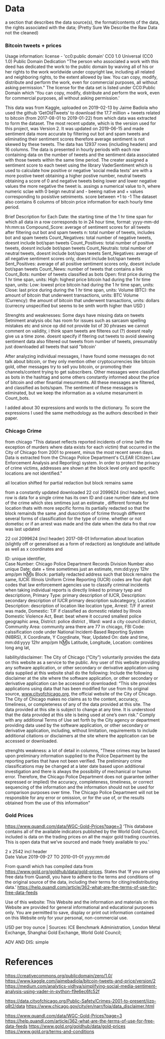 # Data
a  section  that  describes  the  data source(s),  the format/contents  of  the  data, the  rights  associated  with  the data;
(Pretty Sure We Describe the Raw Data not the cleaned)

### Bitcoin tweets + prices
Usage information: license - 'cc0:public domain' CC0 1.0 Universal (CC0 1.0) Public Domain Dedication
"The person who associated a work with this deed has dedicated the work to the public domain by waiving all of his or her rights to the work worldwide under copyright law, including all related and neighboring rights, to the extent allowed by law.
You can copy, modify, distribute and perform the work, even for commercial purposes, all without asking permission." 
The license for the data set is listed under CC0:Public Domain which 'You can copy, modify, distribute and perform the work, even for commercial purposes, all without asking permission.'

This data was from Kaggle, uploaded on 2019-02-13 by Jaime Badiola who used the github ‘GetOldTweets’ to download the 17.7 million + tweets related to bitcoin (from 2017-08-01 to 2019-01-22) from which data was extracted to form the dataset. The most recent update, which is the version used for this project, was Version 2. It was updated on 2019-06-15 and made sentiment data more accurate by filtering out bot and spam tweets and eliminating their sentiment scores therefore average sentiment is not skewed by these tweets. The data has 12937 rows (including headers) and 16 columns. The data is presented in hourly periods with each row containing data on the number of tweets and the sentiment data associated with those tweets within the same time period. The creater assigned a sentiment score to each tweet using the library VaderSentiment which is used to calculate how positive or negative 'social media texts' are with a more postive tweet obtaining a higher postive number, neutral tweets obtaining a score of 0 and negative tweets being lower and lower negative values the more negative the tweet is.  assings a numerical value to h, where numeric sclae with 0 beign neutral and - beeing native and + values corresponding to posistive setniments. score between +1 to -1
The dataset also contains 6 columns of bitcoin price information for each hourly time period.

Brief Description for Each 
Date: the starting time of the 1 hr time span for which all data in a row corresponds to in 24 hour time, format: yyyy-mm-dd hh:mm:ss
Compound_Score: average of sentiment scores for all tweets after filtering out bot and spam tweets
n: total number of tweets, includes bot and spam tweets
Count_Negatives: total number of negative tweets, doesnt include bot/span tweets
Count_Positives: total number of positive tweets, doesnt include bot/span tweets
Count_Neutrals: total number of neutral tweets, doesnt include bot/span tweets
Sent_Negatives: average of all negative sentiment scores only, doesnt include bot/span tweets
Sent_Positives: average of all positive sentiment scores only, doesnt include bot/span tweets
Count_News: number of tweets that contains a link
Count_Bots: number of tweets classified as bots
Open: first price during the 1 hr time span, units:
High: highest price bitcoin had during the 1 hr time span, units:
Low: lowest price bitcoin had during the 1 hr time span, units:
Close: last price during during the 1 hr time span, units:
Volume (BTC): the amount of bitcoin that underwent transactions, units: BTC
Volume (Currency): the amount of bitcoin that underwent transactions, units: dollars  (currecny unspecified but seems to be smth worth higher than USD )
 
Strenghts and weaknesses: Some days have missing data on tweets Setniment analysis obc has room for issues such as sarcasm spelling mistakes etc and since op did not provide list of 30 phrases we cannot comment on validity, i think spam tweets are filteres out (?)
doesnt really give us a time zone. doesnt specify if fitering out tweets to avoid skewing sentiment data also filtered out tweets from number of tweets, presumably just downloaded all tweets that said "bitcoin'

After analyzing individual messages, I have found some messages do not talk about bitcoin, or they only mention other cryptocurrencies like bitcoin gold, other messages try to sell you bitcoin, or promoting their channels/content trying to get subscribers. Other messages were classified as bots in the hashtag and some others constantly informed about the price of bitcoin and other finantial mesurments. All these messages are filtered, and classified as bots/spam. The sentiment of these messages is eliminated, but we keep the information as a volume mesarument in Count_bots.
 
I added about 30 expressions  and words to the dictionary. To score the expressions I used the same methodology as the authors described in their paper.
 

### Chicago Crime
from chicago "This dataset reflects reported incidents of crime (with the exception of murders where data exists for each victim) that occurred in the City of Chicago from 2001 to present, minus the most recent seven days. Data is extracted from the Chicago Police Department's CLEAR (Citizen Law Enforcement Analysis and Reporting) system. In order to protect the privacy of crime victims, addresses are shown at the block level only and specific locations are not identified."

all location shifted for partial redaction but block remains same

from a constantly updated downloaded 22 col 2099624 (incl header), each row is data for a single crime has its own ID and case number 
date and time of the crime which stes smtimes just an estimate , different formats for location thats with more sepcific forms its partially redacted so that the block remainds the same ,and duscriotion of fcrime through different several forms of classification for the type of crime. whether or not dometisc or if an arrest was made and the date when the data fro that row was last updated

22 col 2099624 (incl header)  2017-08-01
Information about location (slightly off or generalised as a form of redaction) as longtidude and latitude as well as x coordinates and

ID: unique identifier,  
Case Number: Chicago Police Department Records Division  Number also unique 
Date: date + time sometimes just an estimate, mm:dd:yyyy 12hr amp/pm h:m:s 
Block: partially redacted address such that block remains the same, 
IUCR: Illinois Uniform Crime Reporting (IUCR) codes are four digit codes that law enforcement agencies use to classify criminal incidents when taking individual reports is directly linked to primary tyep and descriptionn, 
Primary Type: primary description of IUCR, 
Description: secondary description of IUCR primary description subcategory, 
Location Description: description of location like location type, 
Arrest: T/F if arrest was made, 
Domestic: T/F if classified as domestic related by Illnois Domestic Violence Act, 
Beat: beat where it occured smallest police geographic area, 
District: police district , 
Ward: ward a city council district, 
Community Area: community area there are 77 in chicago, 
FBI Code: calssification code under National Incident-Based Reporting System (NIBRS), 
X Coordinate, 
Y Coordinate, 
Year, 
Updated On: date and time,  mm:dd:yyyy 12hr amp/pm h:m:s 
Latitude, 
Longitude, 
Location: combines long ang lat,

 

liability/disclaimer: The City of Chicago (“City”) voluntarily provides the data on this website as a service to the public. 
Any user of this website providing any software application, or other secondary or derivative application using data supplied at this website shall do the following:
Include the following disclaimer at the site where the software application, or other secondary or derivative application can be accessed or downloaded:
“This site provides applications using data that has been modified for use from its original source, www.cityofchicago.org, the official website of the City of Chicago.  The City of Chicago makes no claims as to the content, accuracy, timeliness, or completeness of any of the data provided at this site.  The data provided at this site is subject to change at any time.  It is understood that the data provided at this site is being used at one’s own risk.”
Comply with any additional Terms of Use set forth by the City agency or department providing data used by the software application, or other secondary or derivative application, including, without limitation, requirements to include additional citations or disclaimers at the site where the application can be accessed or downloaded. 

strenghts weakness: a lot of detail in columns,
"These crimes may be based upon preliminary information supplied to the Police Department by the reporting parties that have not been verified. The preliminary crime classifications may be changed at a later date based upon additional investigation and there is always the possibility of mechanical or human error. Therefore, the Chicago Police Department does not guarantee (either expressed or implied) the accuracy, completeness, timeliness, or correct sequencing of the information and the information should not be used for comparison purposes over time. The Chicago Police Department will not be responsible for any error or omission, or for the use of, or the results obtained from the use of this information"

### Gold Prices
https://www.quandl.com/data/WGC-Gold-Prices?page=3
‘This database contains all of the available indicators published by the World Gold Council, included is data on the trading prices on all the major gold trading countries.
This is open data that we’ve sourced and made freely available to you.’

2 x 2542 incl header  
Date	Value 2019-09-27 TO 2010-01-01 yyyy:mm:dd

From quandl which has compiled data from https://www.gold.org/goldhub/data/gold-prices. States that ‘If you are using free data from Quandl, you have to adhere to the terms and conditions of the original source of the data, including their terms for citing/redistributing data.’ https://help.quandl.com/article/362-what-are-the-terms-of-use-for-free-data-feeds
 
Use of this website: This Website and the information and materials on this Website are provided for general informational and educational purposes only.
You are permitted to save, display or print out information contained on this Website only for your personal, non-commercial use.

USD per troy ounce  | Sources: ICE Benchmark Administration, London Metal Exchange, Shanghai Gold Exchange, World Gold Council;

ADV AND DIS: simple


# References
https://creativecommons.org/publicdomain/zero/1.0/
https://www.kaggle.com/jaimebadiola/bitcoin-tweets-and-price/version/2
https://medium.com/analytics-vidhya/simplifying-social-media-sentiment-analysis-using-vader-in-python-f9e6ec6fc52f

https://data.cityofchicago.org/Public-Safety/Crimes-2001-to-present/ijzp-q8t2/data
https://www.chicago.gov/city/en/narr/foia/data_disclaimer.html

https://www.quandl.com/data/WGC-Gold-Prices?page=3
https://help.quandl.com/article/362-what-are-the-terms-of-use-for-free-data-feeds
https://www.gold.org/goldhub/data/gold-prices 
https://www.gold.org/terms-and-conditions 
